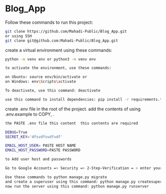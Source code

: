 # Blog_App

Follow these commands to run this project:

```bash
git clone https://github.com/Mahadi-Public/Blog_App.git
or using SSH
git clone git@github.com:Mahadi-Public/Blog_App.git
```

create a virtual environment using these commands:

```bash
python -m venv env or python3 -m venv env

to activate the environment, use these commands:

on Ubuntu: source env/bin/activate or
on Windows: env\Scripts\activate

To deactivate, use this command: deactivate
```

```bash
use this command to install dependencies: pip install -r requirements.txt
```

create .env file in the root of the project.
add the contents of using .env.example to COPY, .


```bash
the PASTE .env file this content  this contents are required

DEBUG=True
SECRET_KEY='dfsvdfsvdfvdf'

EMAIL_HOST_USER= PASTE HOST NAME
EMAIL_HOST_PASSWORD=PASTE PASSWORD

```


```bash
to Add user host and passwords

Go to Google Accounts => Security => 2-Step-Verification = > enter your gmail passwords => App passwords => Enter app name => create
```


```bash
Use these commands to python manage.py migrate
and create a superuser using this command: python manage.py createsuperuser
now run the server using this command: python manage.py runserver
```








